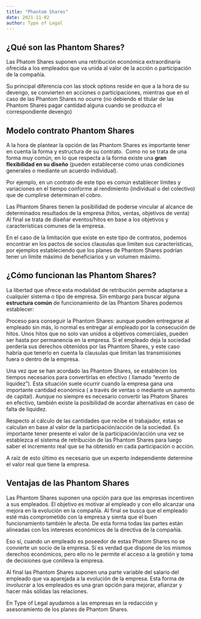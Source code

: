 ```yaml
---
title: "Phantom Shares"
date: 2021-11-02
author: Type of Legal
---
```


**¿Qué son las Phantom Shares?**
--------------------------------

Las Phatom Shares suponen una retribución económica extraordinaria ofrecida a los empleados que va unida al valor de la acción o participación de la compañía.

Su principal diferencia con las stock options reside en que a la hora de su devengo, se convierten en acciones o participaciones, mientras que en el caso de las Phantom Shares no ocurre (no debiendo el titular de las Phantom Shares pagar cantidad alguna cuando se produzca el correspondiente devengo)

**Modelo contrato Phantom Shares**
----------------------------------

A la hora de plantear la opción de las Phantom Shares es importante tener en cuenta la forma y estructura de su contrato.  Como no se trata de una forma muy común, en lo que respecta a la forma existe una **gran flexibilidad en su diseño** (pueden establecerse como unas condiciones generales o mediante un acuerdo individual).

Por ejemplo, en un contrato de este tipo es común establecer límites y variaciones en el tiempo conforme al rendimiento (individual o del colectivo) que de cumplirse determinan el cobro.

Las Phantom Shares tienen la posibilidad de poderse vincular al alcance de determinados resultados de la empresa (hitos, ventas, objetivos de venta) Al final se trata de diseñar eventos/hitos en base a los objetivos y características comunes de la empresa.

En el caso de la limitación que existe en este tipo de contratos, podemos encontrar en los pactos de socios clausulas que limiten sus características, por ejemplos estableciendo que los planes de Phantom Shares podrían tener un límite máximo de beneficiarios y un volumen máximo.

**¿Cómo funcionan las Phantom Shares?**
---------------------------------------

La libertad que ofrece esta modalidad de retribución permite adaptarse a cualquier sistema o tipo de empresa. Sin embargo para buscar alguna **estructura común** de funcionamiento de las Phantom Shares podemos establecer:

Proceso para conseguir la Phantom Shares: aunque pueden entregarse al empleado sin más, lo normal es entregar al empleado por la consecución de hitos. Unos hitos que no solo van unidos a objetivos comerciales, pueden ser hasta por permanencia en la empresa. Si el empleado deja la sociedad perdería sus derechos obtenidos por las Phantom Shares, y este caso habría que tenerlo en cuenta la clausulas que limitan las transmisiones fuera o dentro de la empresa.

Una vez que se han acordado las Phantom Shares, se establecen los tiempos necesarios para convertirlas en efectivo ( llamado “evento de liquidez”). Esta situación suele ocurrir cuando la empresa gana una importante cantidad económica ( a través de ventas o mediante un aumento de capital). Aunque no siempre es necesario convertir las Phatom Shares en efectivo, también existe la posibilidad de acordar alternativas en caso de falta de liquidez.

Respecto al cálculo de las cantidades que recibe el trabajador, estas se calculan en base al valor de la participación/acción de la sociedad. Es importante tener presente el valor de la participación/acción una vez se establezca el sistema de retribución de las Phantom Shares para luego saber el incremento real que se ha obtenido en cada participación o acción.

A raíz de esto último es necesario que un experto independiente determine el valor real que tiene la empresa.

**Ventajas de las Phantom Shares**
----------------------------------

Las Phantom Shares suponen una opción para que las empresas incentiven a sus empleados. El objetivo es motivar al empleado y con ello alcanzar una mejora en la evolución en la compañía. Al final se busca que el empleado esté más comprometido con la empresa y sienta que el buen funcionamiento también le afecta. De esta forma todas las partes están alineadas con los intereses económicos de la directiva de la compañía.

Eso sí, cuando un empleado es poseedor de estas Phatom Shares no se convierte un socio de la empresa. Sí es verdad que dispone de los mismos derechos económicos, pero ello no le permite el acceso a la gestión y toma de decisiones que conlleva la empresa.

Al final las Phantom Shares suponen una parte variable del salario del empleado que va aparejada a la evolución de la empresa. Esta forma de involucrar a los empleados es una gran opción para mejorar, afianzar y hacer más sólidas las relaciones. 

En Type of Legal ayudamos a las empresas en la redacción y asesoramiento de los planes de Phantom Shares.
